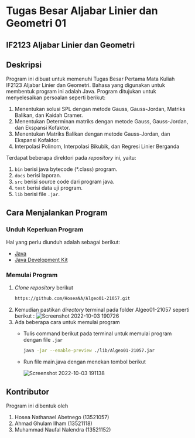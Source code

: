 # Tugas Besar Aljabar Linier dan Geometri 01
## IF2123 Aljabar Linier dan Geometri

## Deskripsi
Program ini dibuat untuk memenuhi Tugas Besar Pertama Mata Kuliah IF2123 Aljabar Linier dan Geometri. Bahasa yang digunakan untuk membentuk program ini adalah Java. Program ditujukan untuk menyelesaikan persoalan seperti berikut:
1. Menentukan solusi SPL dengan metode Gauss, Gauss-Jordan, Matriks Balikan, dan Kaidah Cramer.
2. Menentukan Determinan matriks dengan metode Gauss, Gauss-Jordan, dan Ekspansi Kofaktor.
3. Menentukan Matriks Balikan dengan metode Gauss-Jordan, dan Ekspansi Kofaktor.
4. Interpolasi Polinom, Interpolasi Bikubik, dan Regresi Linier Berganda

Terdapat beberapa direktori pada _repository_ ini, yaitu:
1. `bin` berisi java bytecode (*.class) program.
2. `docs` berisi laporan.
3. `src` berisi source code dari program java.
4. `test` berisi data uji program.
5. `lib` berisi file `.jar`.

## Cara Menjalankan Program
### Unduh Keperluan Program
Hal yang perlu diunduh adalah sebagai berikut:
- [Java](https://www.java.com/en/download/)
- [Java Development Kit](https://www.oracle.com/java/technologies/downloads/#jdk19-windows)

### Memulai Program
1. _Clone_ _repository_ berikut
    ```sh
    https://github.com/HoseaNA/Algeo01-21057.git
    ```
2. Kemudian pastikan _directory_ terminal pada folder Algeo01-21057 seperti berikut :
    ![Screenshot 2022-10-03 190726](https://user-images.githubusercontent.com/110534062/193573017-a19dad08-3be1-420e-a76f-b987855a87b4.png)
3. Ada beberapa cara untuk memulai program
    - Tulis command berikut pada terminal untuk memulai program dengan file `.jar`
    
        ```sh 
        java -jar --enable-preview ./lib/Algeo01-21057.jar
        ```
    - Run file main.java dengan menekan tombol berikut
    
        ![Screenshot 2022-10-03 191138](https://user-images.githubusercontent.com/110534062/193573688-b00bf3f6-fe38-47c8-ba99-91c54bd15929.png)

## Kontributor
Program ini dibentuk oleh
1. Hosea Nathanael Abetnego             (13521057)
2. Ahmad Ghulam Ilham                   (13521118)
3. Muhammad Naufal Nalendra             (13521152)
